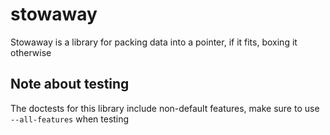 # stowaway
Stowaway is a library for packing data into a pointer, if it fits, boxing it otherwise

## Note about testing

The doctests for this library include non-default features, make sure to use `--all-features` when testing
